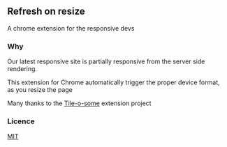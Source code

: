 ## Refresh on resize

A chrome extension for the responsive devs

### Why

Our latest responsive site is partially responsive from the server side rendering.

This extension for Chrome automatically trigger the proper device format, as you resize the page

Many thanks to the [Tile-o-some](https://github.com/NV/chrome-o-tile) extension project

### Licence

[MIT](http://opensource.org/licenses/MIT)
